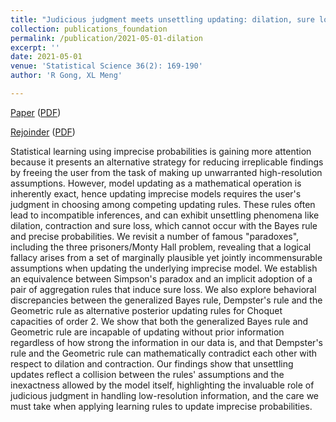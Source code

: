 ```yaml
---
title: "Judicious judgment meets unsettling updating: dilation, sure loss, and Simpson's paradox (with discussion)"
collection: publications_foundation
permalink: /publication/2021-05-01-dilation
excerpt: ''
date: 2021-05-01
venue: 'Statistical Science 36(2): 169-190'
author: 'R Gong, XL Meng'

---
```


[Paper](https://doi.org/10.1214/19-STS765) ([PDF](https://RuobinGong.github.io/files/GongMeng2021_StatSci.pdf))

[Rejoinder](https://doi.org/10.1214/21-STS765REJ) ([PDF](https://RuobinGong.github.io/files/GongMeng2021_StatSciRejoinder.pdf)) 


Statistical learning using imprecise probabilities is gaining more attention because it presents an alternative strategy for reducing irreplicable findings by freeing the user from the task of making up unwarranted high-resolution assumptions. However, model updating as a mathematical operation is inherently exact, hence updating imprecise models requires the user's judgment in choosing among competing updating rules. These rules often lead to incompatible inferences, and can exhibit unsettling phenomena like dilation, contraction and sure loss, which cannot occur with the Bayes rule and precise probabilities. We revisit a number of famous "paradoxes", including the three prisoners/Monty Hall problem, revealing that a logical fallacy arises from a set of marginally plausible yet jointly incommensurable assumptions when updating the underlying imprecise model. We establish an equivalence between Simpson's paradox and an implicit adoption of a pair of aggregation rules that induce sure loss. We also explore behavioral discrepancies between the generalized Bayes rule, Dempster's rule and the Geometric rule as alternative posterior updating rules for Choquet capacities of order 2. We show that both the generalized Bayes rule and Geometric rule are incapable of updating without prior information regardless of how strong the information in our data is, and that Dempster's rule and the Geometric rule can mathematically contradict each other with respect to dilation and contraction. Our findings show that unsettling updates reflect a collision between the rules' assumptions and the inexactness allowed by the model itself, highlighting the invaluable role of judicious judgment in handling low-resolution information, and the care we must take when applying learning rules to update imprecise probabilities.
